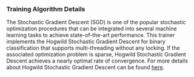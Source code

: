 ### Training Algorithm Details
The Stochastic Gradient Descent (SGD) is one of the popular stochastic
optimization procedures that can be integrated into several machine learning
tasks to achieve state-of-the-art performance. This trainer implements the
Hogwild Stochastic Gradient Descent for binary classification that supports
multi-threading without any locking. If the associated optimization problem is
sparse, Hogwild Stochastic Gradient Descent achieves a nearly optimal rate of
convergence. For more details about Hogwild Stochastic Gradient Descent can be
found [here](http://arxiv.org/pdf/1106.5730v2.pdf).